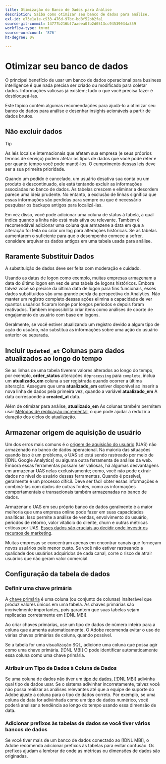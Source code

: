 ```yaml
---
title: Otimização do Banco de Dados para Análise
description: Saiba como otimizar seu banco de dados para análise.
exl-id: e73e1a1e-c933-476d-97bc-bd8f52bb2fa1
source-git-commit: 14777b216bf7aaeea0fb2d0513cc94539034a359
workflow-type: tm+mt
source-wordcount: '876'
ht-degree: 0%

---
```


# Otimizar seu banco de dados

O principal benefício de usar um banco de dados operacional para business intelligence é que nada precisa ser criado ou modificado para coletar dados. Informações valiosas já existem; tudo o que você precisa fazer é desbloqueá-las.

Este tópico contém algumas recomendações para ajudá-lo a otimizar seu banco de dados para análise e desenhar insights acionáveis a partir de dados brutos.

## Não excluir dados

>[!TIP]
>
>As leis locais e internacionais que afetam sua empresa (e seus próprios termos de serviço) podem afetar os tipos de dados que você pode reter e por quanto tempo você pode mantê-los. O cumprimento dessas leis deve ser a sua primeira prioridade.

Quando um pedido é cancelado, um usuário desativa sua conta ou um produto é descontinuado, ele está tentando excluir as informações associadas no banco de dados. As tabelas crescem e eliminar a desordem parece uma ideia prudente. No entanto, a exclusão de linhas significa que essas informações são perdidas para sempre ou que é necessário pesquisar os backups antigos para localizá-las.

Em vez disso, você pode adicionar uma coluna de status à tabela, a qual indica quando a linha não está mais ativa ou relevante. Também é recomendável adicionar uma coluna que armazene a data em que a alteração foi feita ou criar um log para alterações históricas. Se as tabelas aumentarem o suficiente para que o desempenho comece a sofrer, considere arquivar os dados antigos em uma tabela usada para análise.

## Raramente Substituir Dados

A substituição de dados deve ser feita com moderação e cuidado.

Usando as datas de logon como exemplo, muitas empresas armazenam a data do último logon em vez de uma tabela de logons históricos. Embora talvez você só precise da última data de logon para fins funcionais, esses dados substituídos são uma grande perda da perspectiva do Analytics. Não manter um registro completo dessas ações elimina a capacidade de ver quantos usuários ficaram longe por longos períodos e depois foram reativados. Também impossibilita criar itens como análises de coorte de engajamento do usuário com base em logons.

Geralmente, se você estiver atualizando um registro devido a algum tipo de ação do usuário, não substitua as informações sobre uma ação do usuário anterior ou separada.

## Incluir `Updated_at` Colunas para dados atualizados ao longo do tempo

Se as linhas de uma tabela tiverem valores alterados ao longo do tempo, por exemplo, **order\_status** alterações de`processing` para `complete`, inclua um **atualizado\_em** coluna a ser registrada quando ocorrer a última alteração. Assegure que uma **atualizado\_em** estiver disponível ao inserir a nova linha de dados pela primeira vez, quando a variável **atualizado\_em** A data corresponde à **created\_at** data.

Além de otimizar para análise, **atualizado\_em** As colunas também permitem usar [Métodos de replicação incremental](../data-analyst/data-warehouse-mgr/cfg-replication-methods.md), o que pode ajudar a reduzir a duração dos ciclos de atualização.

## Armazenar origem de aquisição de usuário

Um dos erros mais comuns é o [origem de aquisição do usuário](../data-analyst/analysis/google-track-user-acq.md) (UAS) não armazenado no banco de dados operacional. Na maioria das situações quando isso é um problema, o UAS só está sendo rastreado por meio de [!DNL Google Analytics] ou alguma outra ferramenta de análise da web. Embora essas ferramentas possam ser valiosas, há algumas desvantagens em armazenar UAS nelas exclusivamente; como, você não pode extrair dados no nível do usuário dessas ferramentas. Quando é possível, geralmente é um processo difícil. Deve ser fácil obter essas informações e combiná-las com dados de outras fontes, como as informações comportamentais e transacionais também armazenadas no banco de dados.

Armazenar o UAS em seu próprio banco de dados geralmente é a maior melhoria que uma empresa online pode fazer em suas capacidades analíticas. Isso permite a análise de vendas, envolvimento do usuário, períodos de retorno, valor vitalício do cliente, churn e outras métricas críticas por UAS. [Esses dados são cruciais ao decidir onde investir os recursos de marketing](../data-analyst/analysis/most-value-source-channel.md).

Muitas empresas se concentram apenas em encontrar canais que forneçam novos usuários pelo menor custo. Se você não estiver rastreando a qualidade dos usuários adquiridos de cada canal, corre o risco de atrair usuários que não geram valor comercial.

## Configuração da tabela de dados

### Definir uma chave primária

A [chave primária](https://en.wikipedia.org/wiki/Unique_key) é uma coluna (ou conjunto de colunas) inalterável que produz valores únicos em uma tabela. As chaves primárias são incrivelmente importantes, pois garantem que suas tabelas sejam replicadas corretamente em [!DNL MBI].

Ao criar chaves primárias, use um tipo de dados de número inteiro para a coluna que aumenta automaticamente. O Adobe recomenda evitar o uso de várias chaves primárias de coluna, quando possível.

Se a tabela for uma visualização SQL, adicione uma coluna que possa agir como uma chave primária. [!DNL MBI] O pode identificar automaticamente essa coluna como uma chave primária.

### Atribuir um Tipo de Dados à Coluna de Dados

Se uma coluna de dados não tiver um [tipo de dados](https://en.wikipedia.org/wiki/Data_type), [!DNL MBI] adivinha qual tipo de dados usar. Se o sistema adivinhar incorretamente, talvez você não possa realizar as análises relevantes até que a equipe de suporte do Adobe ajuste a coluna para o tipo de dados correto. Por exemplo, se uma coluna de data for adivinhada como um tipo de dados numérico, você poderá analisar a tendência ao longo do tempo usando essa dimensão de data.

### Adicionar prefixos às tabelas de dados se você tiver vários bancos de dados

Se você tiver mais de um banco de dados conectado ao [!DNL MBI], o Adobe recomenda adicionar prefixos às tabelas para evitar confusão. Os prefixos ajudam a lembrar de onde as métricas ou dimensões de dados são originadas.
